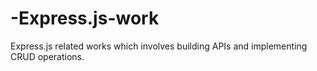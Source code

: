 # -Express.js-work

Express.js related works which involves building APIs and implementing CRUD operations.
